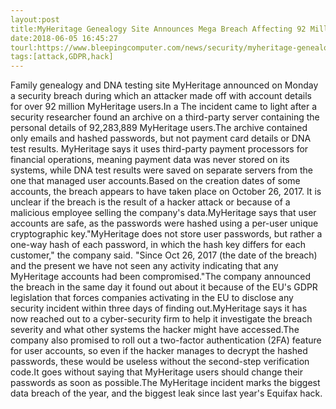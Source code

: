 ```yaml
---
layout:post
title:MyHeritage Genealogy Site Announces Mega Breach Affecting 92 Million Accounts
date:2018-06-05 16:45:27
tourl:https://www.bleepingcomputer.com/news/security/myheritage-genealogy-site-announces-mega-breach-affecting-92-million-accounts/
tags:[attack,GDPR,hack]
---
```

Family genealogy and DNA testing site MyHeritage announced on Monday a security breach during which an attacker made off with account details for over 92 million MyHeritage users.In a The incident came to light after a security researcher found an archive on a third-party server containing the personal details of 92,283,889 MyHeritage users.The archive contained only emails and hashed passwords, but not payment card details or DNA test results. MyHeritage says it uses third-party payment processors for financial operations, meaning payment data was never stored on its systems, while DNA test results were saved on separate servers from the one that managed user accounts.Based on the creation dates of some accounts, the breach appears to have taken place on October 26, 2017. It is unclear if the breach is the result of a hacker attack or because of a malicious employee selling the company's data.MyHeritage says that user accounts are safe, as the passwords were hashed using a per-user unique cryptographic key."MyHeritage does not store user passwords, but rather a one-way hash of each password, in which the hash key differs for each customer," the company said. "Since Oct 26, 2017 (the date of the breach) and the present we have not seen any activity indicating that any MyHeritage accounts had been compromised."The company announced the breach in the same day it found out about it because of the EU's GDPR legislation that forces companies activating in the EU to disclose any security incident within three days of finding out.MyHeritage says it has now reached out to a cyber-security firm to help it investigate the breach severity and what other systems the hacker might have accessed.The company also promised to roll out a two-factor authentication (2FA) feature for user accounts, so even if the hacker manages to decrypt the hashed passwords, these would be useless without the second-step verification code.It goes without saying that MyHeritage users should change their passwords as soon as possible.The MyHeritage incident marks the biggest data breach of the year, and the biggest leak since last year's Equifax hack.